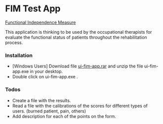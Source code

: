 # FIM Test App
[Functional Independence Measure](https://en.wikipedia.org/wiki/Functional_Independence_Measure)

This application is thinking to be used by the occupational therapists for evaluate the functional status of patients throughout the rehabilitation process.

### Installation
- [Windows Users] Download file [ui-fim-app.rar](https://github.com/dhinojosac/ui-fim-test-app/blob/master/ui-fim-app.rar) and unzip the file  ui-fim-app.exe in your desktop.
- Double click on ui-fim-app.exe .

### Todos
- Create a file with the results.
- Read a file with the calibrations of the scores for different types of users. (burned patient, pain, others)
- Add description for each of the points on the form.

